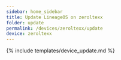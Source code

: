 ```yaml
---
sidebar: home_sidebar
title: Update LineageOS on zeroltexx
folder: update
permalink: /devices/zeroltexx/update
device: zeroltexx
---
```

{% include templates/device_update.md %}

